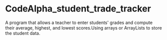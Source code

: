 # CodeAlpha_student_trade_tracker
A program that allows a teacher to enter
students' grades and compute their average,
highest, and lowest scores.Using arrays or
ArrayLists to store the student data.
